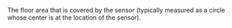 ﻿The floor area that is covered by the sensor (typically measured as a circle whose center is at the location of the sensor).
